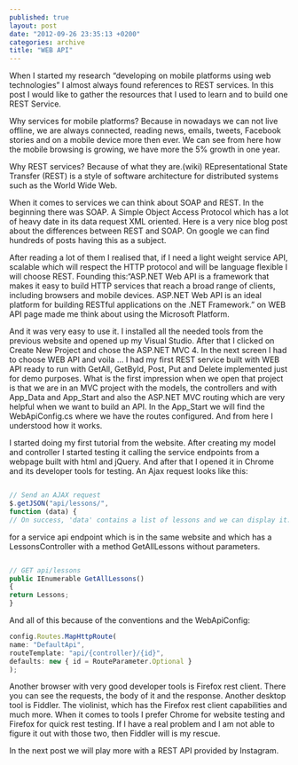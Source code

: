 ```yaml
---
published: true
layout: post
date: "2012-09-26 23:35:13 +0200"
categories: archive
title: "WEB API"
---
```


When I started my research “developing on mobile platforms using web technologies” I almost always found references to REST services. In this post I would like to gather the resources that I used to learn and to build one REST Service.

Why services for mobile platforms? Because in nowadays we can not live offline, we are always connected, reading news, emails, tweets, Facebook stories and on a mobile device more then ever. We can see from here how the mobile browsing is growing, we have more the 5% growth in one year.

Why REST services? Because of what they are.(wiki) REpresentational State Transfer (REST) is a style of software architecture for distributed systems such as the World Wide Web.

When it comes to services we can think about SOAP and REST. In the beginning there was SOAP. A Simple Object Access Protocol which has a lot of heavy date in its data request XML oriented.  Here is a very nice blog post about the differences between REST and SOAP. On google we can find hundreds of posts having this as a subject.

After reading a lot of them I realised that, if I need a light weight service API, scalable which will respect the HTTP protocol and will be language flexible I will choose REST. Founding this:“ASP.NET Web API is a framework that makes it easy to build HTTP services that reach a broad range of clients, including browsers and mobile devices. ASP.NET Web API is an ideal platform for building RESTful applications on the .NET Framework.” on WEB API page made me think about using the Microsoft Platform.

And it was very easy to use it. I installed all the needed tools from the previous website and opened up my Visual Studio. After that I clicked on Create New Project and chose  the ASP.NET MVC 4. In the next screen I had to choose WEB API and voila … I had my first REST service built with WEB API ready to run with GetAll, GetById, Post, Put and Delete implemented just for demo purposes. What is the first impression when we open that project is that we are in an MVC project with the models, the controllers and with App_Data and App_Start and also the ASP.NET MVC routing which are very helpful when we want to build an API. In the App_Start we will find the WebApiConfig.cs where we have the routes configured. And from here I understood how it works.

I started doing my first tutorial from the website. After creating my model and controller I started testing it calling the service endpoints from a webpage built with html and jQuery. And after that I opened it in Chrome and its developer tools for testing. An Ajax request looks like this:
```javascript

// Send an AJAX request
$.getJSON("api/lessons/",
function (data) {
// On success, 'data' contains a list of lessons and we can display it.
```
for a service api endpoint which is in the same website and which has a LessonsController with a method GetAllLessons without parameters.

```javascript

// GET api/lessons
public IEnumerable GetAllLessons()
{
return Lessons;
}
```
And all of this because of the conventions and the WebApiConfig:

```javascript
config.Routes.MapHttpRoute(
name: "DefaultApi",
routeTemplate: "api/{controller}/{id}",
defaults: new { id = RouteParameter.Optional }
);
```
Another browser with very good developer tools is Firefox rest client. There you can see the requests, the body of it and the response.  Another desktop tool is Fiddler. The violinist, which has the Firefox rest client capabilities and much more. When it comes to tools I prefer Chrome for website testing and Firefox for quick rest testing. If I have a real problem and I am not able to figure it out with those two, then Fiddler will is my rescue.

In the next post we will play more with a REST API provided by Instagram.
